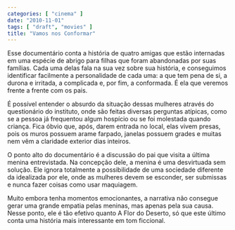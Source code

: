 ```yaml
---
categories: [ "cinema" ]
date: "2010-11-01"
tags: [ "draft", "movies" ]
title: "Vamos nos Conformar"
---
```

Esse documentário conta a história de quatro amigas que estão
internadas em uma espécie de abrigo para filhas que foram abandonadas
por suas famílias. Cada uma delas fala na sua vez sobre sua história,
e conseguimos identificar facilmente a personalidade de cada uma:
a que tem pena de si, a durona e irritada, a complicada e, por fim,
a conformada. É ela que veremos frente a frente com os pais.

É possível entender o absurdo da situação dessas mulheres através
do questionário do instituto, onde são feitas diversas perguntas
atípicas, como se a pessoa já frequentou algum hospício ou se foi
molestada quando criança. Fica óbvio que, após, darem entrada no local,
elas vivem presas, pois os muros possuem arame farpado, janelas possuem
grades e muitas nem vêm a claridade exterior dias inteiros.

O ponto alto do documentário é a discussão do pai que visita a última
menina entrevistada. Na concepção dele, a menina é uma desvirtuada
sem solução. Ele ignora totalmente a possibilidade de uma sociedade
diferente da idealizada por ele, onde as mulheres devem se esconder,
ser submissas e nunca fazer coisas como usar maquiagem.

Muito embora tenha momentos emocionantes, a narrativa não consegue gerar
uma grande empatia pelas meninas, mas apenas pela sua causa. Nesse ponto,
ele é tão efetivo quanto A Flor do Deserto, só que este último conta
uma história mais interessante em tom ficcional.

